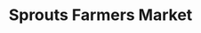 ---
title: "Sprouts Farmers Market"
url: /lawrenceville/sprouts-farmers-market/
shop: supermarket
---